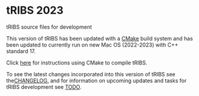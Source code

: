 # tRIBS 2023
tRIBS source files for development 

This version of tRIBS has been updated with a [CMake](https://cmake.org/) build system and has been updated to currently run on new Mac OS (2022-2023) with C++ standard 17.

Click [here](./md/CMake.md) for instructions using CMake to compile tRIBS.

To see the latest changes incorporated into this version of tRIBS see the[CHANGELOG.](./md/CHANGELOG.md) and for information on upcoming updates and tasks for tRIBS development see [TODO](./md/TODO).


<!-- This verison of tRIBS incorporates significant developement, with the latest modifications made by Josh Cederstrom over the course of his degree. This version also includes fixes from Ara Ko, Carlos Lizarraga, and Xiaoyang. It does not include updates to make files, as a current goal is to bypass this step by using CMake.

Fixes includes:
- various bug fixes that may or may have not been incorporated into the main code version
- additions to model outputs to meet the needs of my project e.g. adding snowpack sublimation and evaporation to the outputs
- changes in variable outputs for certain files e.g. replacing certain variables in dynamic file with the cumulative values
- additions to snow model like windspeed reduction below the canopy and ability to specify snow liquid water holding capacity in the input file.

To find these changes search for "CJC", "CJC2019", "CJC2020", and "CJC2021"

This version does incorporate the ability to load soil parameters in the form of grids. -->
